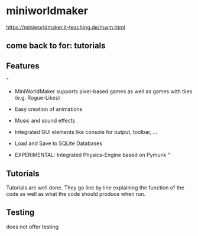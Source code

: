 # miniworldmaker
https://miniworldmaker.it-teaching.de/mwm.html
## come back to for: tutorials 

## Features 
"
- MiniWorldMaker supports pixel-based games as well as games with tiles (e.g. Rogue-Likes)

- Easy creation of animations

- Music and sound effects

- Integrated GUI elements like console for output, toolbar, …

- Load and Save to SQLite Databases

- EXPERIMENTAL: Integrated Physics-Engine based on Pymunk
"

## Tutorials
Tutorials are well done. They go line by line explaining the function of the code as 
well as what the code should produce when run. 

## Testing
does not offer testing
